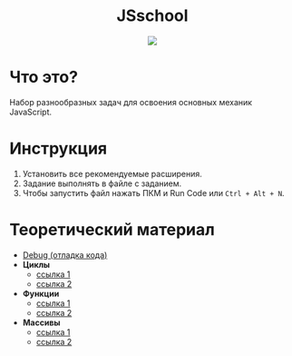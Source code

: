 <h1 align="center">JSschool</h1>
<p align="center">
  
  <img src="https://user-images.githubusercontent.com/11502258/161816072-0f3a81d6-fe0e-46da-8d31-51e87614ca63.png">
</p>

# Что это?
Набор разнообразных задач для освоения основных механик JavaScript.

# Инструкция
1. Установить все рекомендуемые расширения.
2. Задание выполнять в файле с заданием.
3. Чтобы запустить файл нажать ПКМ и Run Code или ```Ctrl + Alt + N```.

# Теоретический материал
- [Debug (отладка кода)](https://code.visualstudio.com/docs/editor/debugging)
- **Циклы**
  - [ссылка 1](https://learn.javascript.ru/while-for)
  - [ссылка 2](https://developer.mozilla.org/ru/docs/Web/JavaScript/Guide/Loops_and_iteration)
- **Функции**
  - [ссылка 1](https://learn.javascript.ru/function-basics)
  - [ссылка 2](https://developer.mozilla.org/ru/docs/Web/JavaScript/Guide/Functions)
- **Массивы**
  - [ссылка 1](https://learn.javascript.ru/array)
  - [ссылка 2](https://developer.mozilla.org/ru/docs/Web/JavaScript/Reference/Global_Objects/Array)
